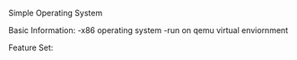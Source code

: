 Simple Operating System

Basic Information:
-x86 operating system
-run on qemu virtual enviornment

Feature Set:

